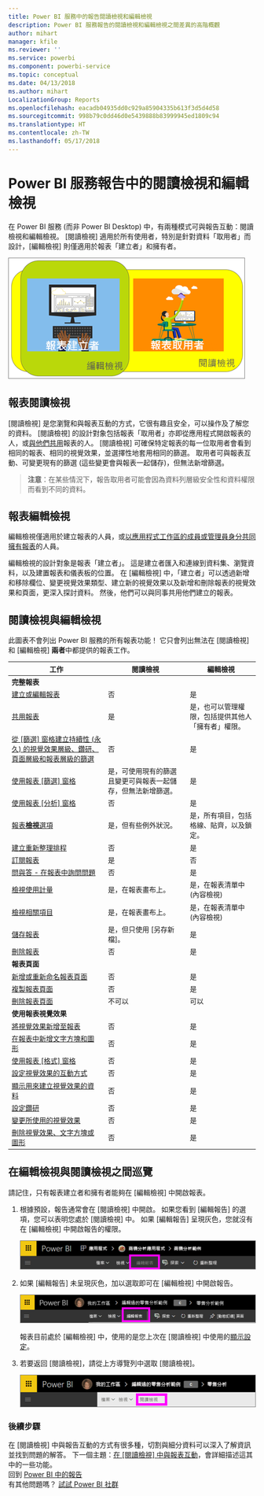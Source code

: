 ```yaml
---
title: Power BI 服務中的報告閱讀檢視和編輯檢視
description: Power BI 服務報告的閱讀檢視和編輯檢視之間差異的高階概觀
author: mihart
manager: kfile
ms.reviewer: ''
ms.service: powerbi
ms.component: powerbi-service
ms.topic: conceptual
ms.date: 04/13/2018
ms.author: mihart
LocalizationGroup: Reports
ms.openlocfilehash: eacadb04935dd0c929a85904335b613f3d5d4d58
ms.sourcegitcommit: 998b79c0dd46d0e5439888b83999945ed1809c94
ms.translationtype: HT
ms.contentlocale: zh-TW
ms.lasthandoff: 05/17/2018
---
```

# <a name="reading-view-and-editing-view-in-power-bi-service-reports"></a>Power BI 服務報告中的閱讀檢視和編輯檢視
在 Power BI 服務 (而非 Power BI Desktop) 中，有兩種模式可與報告互動：閱讀檢視和編輯檢視。 [閱讀檢視] 適用於所有使用者，特別是針對資料「取用者」而設計，[編輯檢視] 則僅適用於報表「建立者」和擁有者。

![報表建立者與報表取用者的作品](media/service-reading-view-and-editing-view/power-bi-creators-consumers.png)

## <a name="report-reading-view"></a>報表閱讀檢視

 [閱讀檢視] 是您瀏覽和與報表互動的方式，它很有趣且安全，可以操作及了解您的資料。 [閱讀檢視] 的設計對象包括報表「取用者」亦即從應用程式開啟報表的人，或[與他們共用](service-share-dashboards.md)報表的人。 [閱讀檢視] 可確保特定報表的每一位取用者會看到相同的報表、相同的視覺效果，並選擇性地套用相同的篩選。  取用者可與報表互動、可變更現有的篩選 (這些變更會與報表一起儲存)，但無法新增篩選。

>**注意**：在某些情況下，報告取用者可能會因為資料列層級安全性和資料權限而看到不同的資料。

## <a name="report-editing-view"></a>報表編輯檢視

編輯檢視僅適用於建立報表的人員，或[以應用程式工作區的成員或管理員身分共同擁有報表](service-create-distribute-apps.md)的人員。

編輯檢視的設計對象是報表「建立者」。 這是建立者匯入和連線到資料集、瀏覽資料，以及建置報表和儀表板的位置。 在 [編輯檢視] 中，「建立者」可以透過新增和移除欄位、變更視覺效果類型、建立新的視覺效果以及新增和刪除報表的視覺效果和頁面，更深入探討資料。 然後，他們可以與同事共用他們建立的報表。

## <a name="reading-view-versus-editing-view"></a>閱讀檢視與編輯檢視
此圖表不會列出 Power BI 服務的所有報表功能！ 它只會列出無法在 [閱讀檢視] 和 [編輯檢視] **兩者**中都提供的報表工作。


|工作  | 閱讀檢視  | 編輯檢視 |
|-------------------------|-------|-------|
|**完整報表**  |
| [建立或編輯報表](service-report-create-new.md) | 否  | 是 |
| [共用報表](service-share-reports.md)| 是 | 是，也可以管理權限，包括提供其他人「擁有者」權限。 |
| [從 [篩選] 窗格建立持續性 (永久) 的視覺效果層級、鑽研、頁面層級和報表層級的篩選](power-bi-report-add-filter.md) | 否  | 是 |
| [使用報表 [篩選] 窗格](power-bi-how-to-report-filter.md) | 是，可使用現有的篩選且變更可與報表一起儲存，但無法新增篩選。 | 是 |
| [使用報表 [分析] 窗格](service-analytics-pane.md) | 否 | 是 |
| [報表**檢視**選項](power-bi-report-display-settings.md) | 是，但有些例外狀況。 | 是，所有項目，包括格線、貼齊，以及鎖定。 |
| [建立重新整理排程](refresh-data.md) | 否  | 是 |
| [訂閱報表](service-report-subscribe.md) | 是 | 否 |
| [問與答 - 在報表中詢問問題](power-bi-q-and-a.md) | 否  | 是 |
| [檢視使用計量](service-usage-metrics.md) | 是，在報表畫布上。 | 是，在報表清單中 (內容檢視) |
| [檢視相關項目](service-related-content.md) | 是，在報表畫布上。 | 是，在報表清單中 (內容檢視) |
| [儲存報表](service-report-save.md) | 是，但只使用 [另存新檔]。 | 是 |
| [刪除報表](service-delete.md) | 否  | 是 |
|**報表頁面** |
| [新增或重新命名報表頁面](power-bi-report-add-page.md)  | 否  | 是  |
| [複製報表頁面](power-bi-report-copy-paste-page.md) | 否  | 是 |
| [刪除報表頁面](service-delete.md) | 不可以 | 可以 |
|**使用報表視覺效果**|
| [將視覺效果新增至報表](power-bi-report-add-visualizations-i.md) | 否  | 是 |
| [在報表中新增文字方塊和圖形](power-bi-reports-add-text-and-shapes.md) | 否  | 是 |
| [使用報表 [格式] 窗格](service-the-report-editor-take-a-tour.md) | 否 | 是 |
| [設定視覺效果的互動方式](service-reports-visual-interactions.md) | 否  | 是 |
| [顯示用來建立視覺效果的資料](service-reports-show-data.md) | 否  | 是 |
| [設定鑽研](power-bi-visualization-drill-down.md) | 否  | 是 |
| [變更所使用的視覺效果](power-bi-report-change-visualization-type.md) | 否 | 是|
| [刪除視覺效果、文字方塊或圖形](service-delete.md)| 否 | 是 |


## <a name="navigating-between-editing-view-and-reading-view"></a>在編輯檢視與閱讀檢視之間巡覽
請記住，只有報表建立者和擁有者能夠在 [編輯檢視] 中開啟報表。

1. 根據預設，報告通常會在 [閱讀檢視] 中開啟。 如果您看到 [編輯報告] 的選項，您可以表明您處於 [閱讀檢視] 中。 如果 [編輯報告] 呈現灰色，您就沒有在 [編輯檢視] 中開啟報告的權限。

   ![編輯報表呈現灰色](media/service-reading-view-and-editing-view/power-bi-edit-report-grey.png)

2. 如果 [編輯報告] 未呈現灰色，加以選取即可在 [編輯檢視] 中開啟報告。

   ![編輯報表選項](media/service-reading-view-and-editing-view/power-bi-edit-report.png)

   報表目前處於 [編輯檢視] 中，使用的是您上次在 [閱讀檢視] 中使用的[顯示設定](power-bi-report-display-settings.md)。

2. 若要返回 [閱讀檢視]，請從上方導覽列中選取 [閱讀檢視]。

    ![[閱讀檢視] 選項](media/service-reading-view-and-editing-view/power-bi-reading-view.png)



### <a name="next-steps"></a>後續步驟
在 [閱讀檢視] 中與報告互動的方式有很多種，切割與細分資料可以深入了解資訊並找到問題的解答。  下一個主題：[在 [閱讀檢視] 中與報表互動](service-interact-with-a-report-in-editing-view.md)，會詳細描述這其中的一些功能。    
回到 [Power BI 中的報告](service-reports.md)    
有其他問題嗎？ [試試 Power BI 社群](http://community.powerbi.com/)
